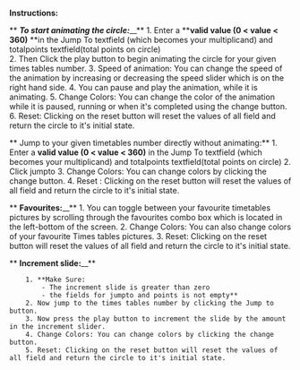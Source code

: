 **Instructions:**


**    **_To start animating the circle:_**__**
        1. Enter a ****valid value (0 < value < 360)** **in the Jump To textfield (which becomes your multiplicand) and totalpoints textfield(total points on   circle)      
        2. Then Click the play button to begin animating the circle for your given times tables number.
        3. Speed of animation: You can change the speed of the animation by increasing or decreasing the speed slider which is on the right hand side.
        4. You can pause and play the animation, while it is animating.
        5. Change Colors: You can change the color of the animation while it is paused, running or when it's completed using the change button.
        6. Reset: Clicking on the reset button will reset the values of all field and return the circle to it's initial state.

**    Jump to your given timetables number directly without animating:**
        1. Enter a ****valid value (0 < value < 360)**** in the Jump To textfield (which becomes your multiplicand) and totalpoints textfield(total points on   circle) 
        2. Click jumpto
        3. Change Colors: You can change colors by clicking the change button.
        4. Reset : Clicking on the reset button will reset the values of all field and return the circle to it's initial state.

**    **Favourites:**__**
        1. You can toggle between your favourite timetables pictures by scrolling through the favourites combo box which is located in the left-bottom of the screen.
        2. Change Colors: You can also change colors of your favourite Times tables pictures.
        3. Reset: Clicking on the reset button will reset the values of all field and return the circle to it's initial state.

**    **Increment slide:**__**

        1. **Make Sure: 
            - The increment slide is greater than zero
            - the fields for jumpto and points is not empty**
        2. Now jump to the times tables number by clicking the Jump to button.
        3. Now press the play button to increment the slide by the amount in the increment slider.
        4. Change Colors: You can change colors by clicking the change button.
        5. Reset: Clicking on the reset button will reset the values of all field and return the circle to it's initial state.
